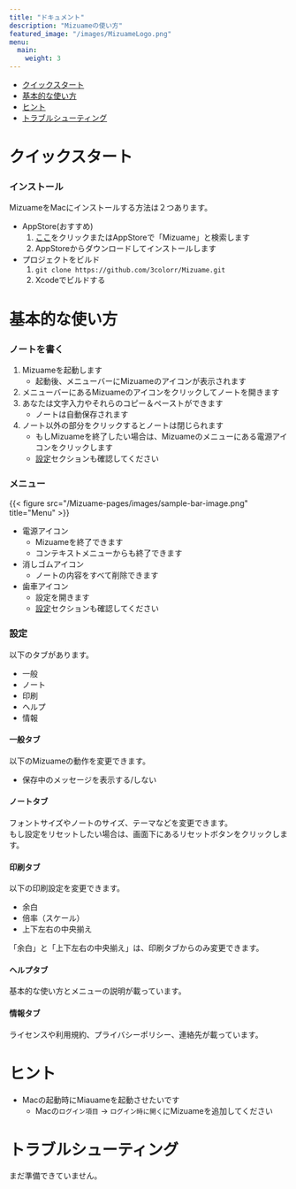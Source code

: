 ```yaml
---
title: "ドキュメント"
description: "Mizuameの使い方"
featured_image: "/images/MizuameLogo.png"
menu:
  main:
    weight: 3
---
```

- [クイックスタート](#クイックスタート)
- [基本的な使い方](#基本的な使い方)
- [ヒント](#ヒント)
- [トラブルシューティング](#トラブルシューティング)

# クイックスタート
### インストール
MizuameをMacにインストールする方法は２つあります。  
- AppStore(おすすめ)
   1. [ここ](https://apps.apple.com/jp/app/mizuame/id6458394832?mt=12)をクリックまたはAppStoreで「Mizuame」と検索します
   1. AppStoreからダウンロードしてインストールします
- プロジェクトをビルド
   1. `git clone https://github.com/3colorr/Mizuame.git`
   1. Xcodeでビルドする

# 基本的な使い方
### ノートを書く
1. Mizuameを起動します
   - 起動後、メニューバーにMizuameのアイコンが表示されます
1. メニューバーにあるMizuameのアイコンをクリックしてノートを開きます
1. あなたは文字入力やそれらのコピー＆ペーストができます
   - ノートは自動保存されます
1. ノート以外の部分をクリックするとノートは閉じられます
   - もしMizuameを終了したい場合は、Mizuameのメニューにある電源アイコンをクリックします
   - [設定](#設定)セクションも確認してください

### メニュー
{{< figure src="/Mizuame-pages/images/sample-bar-image.png" title="Menu" >}}
- 電源アイコン
   - Mizuameを終了できます
   - コンテキストメニューからも終了できます
- 消しゴムアイコン
   - ノートの内容をすべて削除できます
- 歯車アイコン
   - 設定を開きます
   - [設定](#設定)セクションも確認してください

### 設定
以下のタブがあります。  
- 一般
- ノート
- 印刷
- ヘルプ
- 情報

#### 一般タブ
以下のMizuameの動作を変更できます。  
- 保存中のメッセージを表示する/しない

#### ノートタブ
フォントサイズやノートのサイズ、テーマなどを変更できます。  
もし設定をリセットしたい場合は、画面下にあるリセットボタンをクリックします。  

#### 印刷タブ
以下の印刷設定を変更できます。  
- 余白
- 倍率（スケール）
- 上下左右の中央揃え

「余白」と「上下左右の中央揃え」は、印刷タブからのみ変更できます。  

#### ヘルプタブ
基本的な使い方とメニューの説明が載っています。  

#### 情報タブ
ライセンスや利用規約、プライバシーポリシー、連絡先が載っています。  

# ヒント
- Macの起動時にMiauameを起動させたいです
   - Macの`ログイン項目` -> `ログイン時に開く`にMizuameを追加してください

# トラブルシューティング
まだ準備できていません。  